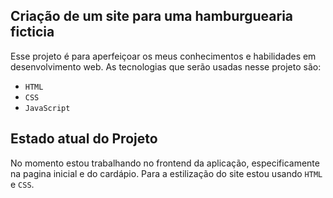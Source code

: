 ## Criação de um site para uma hamburguearia ficticia

Esse projeto é para aperfeiçoar os meus conhecimentos e habilidades em desenvolvimento web.
As tecnologias que serão usadas nesse projeto são:
- `HTML`
- `CSS`
- `JavaScript`

## Estado atual do Projeto

No momento estou trabalhando no frontend da aplicação, especificamente na pagina inicial e do cardápio.
Para a estilização do site estou usando `HTML` e `CSS`.